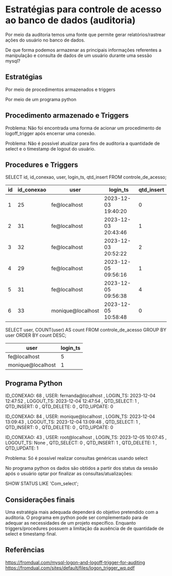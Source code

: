 
# Estratégias para controle de acesso ao banco de dados (auditoria) 


Por meio da auditoria temos uma fonte que permite gerar relatórios/rastrear ações do usuário no banco de dados.


De que forma podemos armazenar as principais informações referentes a manipulação e consulta de dados de um usuário durante uma sessão mysql? 



## Estratégias
Por meio de procedimentos armazenados e triggers

Por meio de um programa python

## Procedimento armazenado e Triggers

Problema: Não foi encontrada uma forma de acionar um procedimento de logoff_trigger após encerrar uma conexão.

Problema: Não é possível atualizar para fins de auditoria a quantidade de select e o timestamp de logout do usuário.
## </Resultados> Procedures e Triggers

SELECT id, id_conexao, user, login_ts, qtd_insert
FROM controle_de_acesso;

| id | id_conexao | user              | login_ts            | qtd_insert |
|----|------------|-------------------|---------------------|------------|
| 1  | 25         | fe@localhost      | 2023-12-03 19:40:20 | 0          |
| 2  | 31         | fe@localhost      | 2023-12-03 20:43:46 | 1          |
| 3  | 32         | fe@localhost      | 2023-12-03 20:52:22 | 2          |
| 4  | 29         | fe@localhost      | 2023-12-05 09:56:16 | 1          |
| 5  | 31         | fe@localhost      | 2023-12-05 09:56:38 | 4          |
| 6  | 33         | monique@localhost | 2023-12-05 10:58:48 | 0          |



SELECT user, COUNT(user) AS count 
FROM controle_de_acesso 
GROUP BY user 
ORDER BY count DESC;

| user              | login_ts            |
|-------------------|---------------------|
| fe@localhost      | 5                   |
| monique@localhost | 1                   |



## </Resultados> Programa Python

ID_CONEXAO: 68 , USER: fernanda@localhost , LOGIN_TS: 2023-12-04 12:47:52 , 
LOGOUT_TS: 2023-12-04 12:47:54 , 
QTD_SELECT: 1 , QTD_INSERT: 0 , QTD_DELETE: 0 , QTD_UPDATE: 0

ID_CONEXAO: 84 , USER: monique@localhost , LOGIN_TS: 2023-12-04 13:09:43 , 
LOGOUT_TS: 2023-12-04 13:09:48 , 
QTD_SELECT: 1 , QTD_INSERT: 0 , QTD_DELETE: 0 , QTD_UPDATE: 0

ID_CONEXAO: 43 , USER: root@localhost , 
LOGIN_TS: 2023-12-05 10:07:45 , 
LOGOUT_TS: None , 
QTD_SELECT: 0 , QTD_INSERT: 1 , QTD_DELETE: 1 , QTD_UPDATE: 1

Problema: Só é possível realizar consultas genéricas usando select

No programa python os dados são obtidos a partir dos status da sessão após o usuário optar por finalizar as consultas/atualizações: 

SHOW STATUS LIKE 'Com_select';
## Considerações finais
Uma estratégia mais adequada dependerá do objetivo pretendido com a auditoria. 
O programa em python pode ser complementado para de adequar as necessidades de um projeto específico. Enquanto  triggers/procedures possuem a limitação da ausência de de quantidade de select e timestamp final.


## Referências
https://fromdual.com/mysql-logon-and-logoff-trigger-for-auditing
https://fromdual.com/sites/default/files/logon_trigger_wp.pdf

